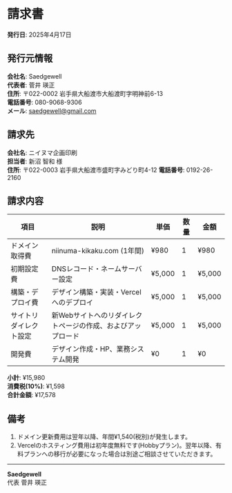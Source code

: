 # 請求書

**発行日**: 2025年4月17日  

## 発行元情報

**会社名**: Saedgewell  
**代表者**: 菅井 瑛正  
**住所**: 〒022-0002 岩手県大船渡市大船渡町字明神前6-13  
**電話番号**: 080-9068-9306  
**メール**: saedgewell@gmail.com

## 請求先

**会社名**: ニイヌマ企画印刷  
**担当者**: 新沼 智和 様  
**住所**: 〒022-0003 岩手県大船渡市盛町字みどり町4-12
**電話番号**: 0192-26-2160

## 請求内容

| 項目 | 説明 | 単価 | 数量 | 金額 |
|------|------|------|------|------|
| ドメイン取得費 | niinuma-kikaku.com (1年間) | ¥980 | 1 | ¥980 |
| 初期設定費 | DNSレコード・ネームサーバー設定 | ¥5,000 | 1 | ¥5,000 |
| 構築・デプロイ費 | デザイン構築・実装・Vercelへのデプロイ | ¥5,000 | 1 | ¥5,000 |
| サイトリダイレクト設定 | 新Webサイトへのリダイレクトページの作成、およびアップロード | ¥5,000 | 1 | ¥5,000 |
| 開発費 | デザイン作成・HP、業務システム開発 | ¥0 | 1 | ¥0 |

**小計**: ¥15,980  
**消費税(10%)**: ¥1,598  
**合計金額**: ¥17,578

## 備考

1. ドメイン更新費用は翌年以降、年間¥1,540(税別)が発生します。
2. Vercelのホスティング費用は初年度無料です(Hobbyプラン)。翌年以降、有料プランへの移行が必要になった場合は別途ご相談させていただきます。

---

**Saedgewell**  
代表 菅井 瑛正  